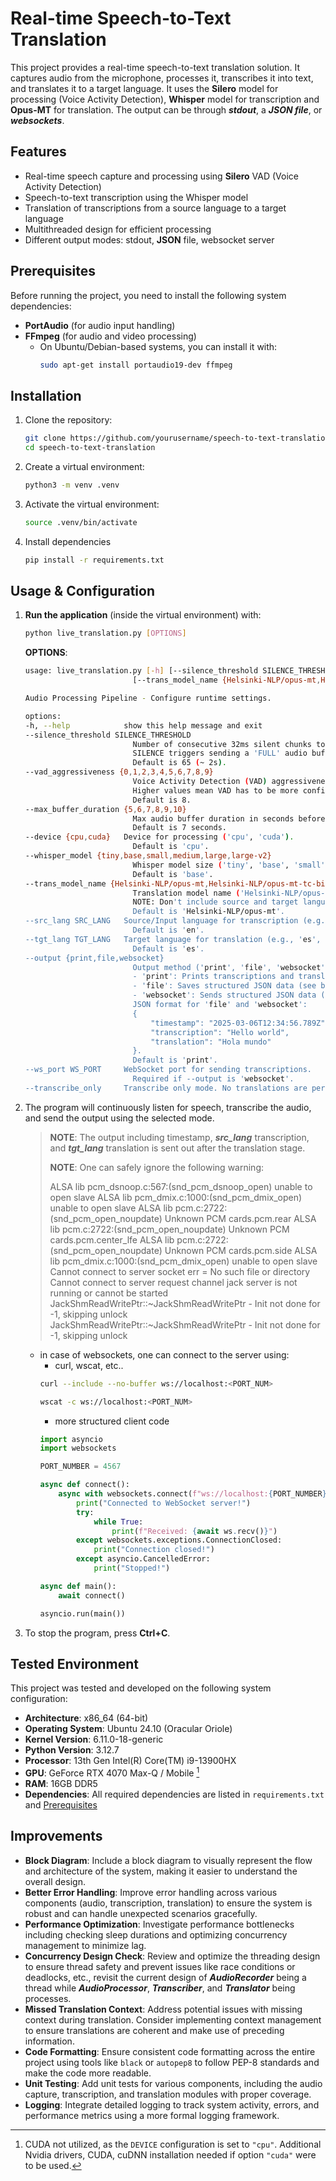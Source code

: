 # Real-time Speech-to-Text Translation

This project provides a real-time speech-to-text translation solution. It captures audio from the microphone, processes it, transcribes it into text, and translates it to a target language. It uses the **Silero** model for processing (Voice Activity Detection), **Whisper** model for transcription and **Opus-MT** for translation. The output can be through ***stdout***, a ***JSON file***, or ***websockets***. 

## Features

- Real-time speech capture and processing using **Silero** VAD (Voice Activity Detection)
- Speech-to-text transcription using the Whisper model
- Translation of transcriptions from a source language to a target language
- Multithreaded design for efficient processing
- Different output modes: stdout, **JSON** file, websocket server

## Prerequisites

Before running the project, you need to install the following system dependencies:

- **PortAudio** (for audio input handling)
- **FFmpeg** (for audio and video processing)
    - On Ubuntu/Debian-based systems, you can install it with:
      ```bash
      sudo apt-get install portaudio19-dev ffmpeg
      ```

## Installation

1. Clone the repository:
   ```bash
   git clone https://github.com/yourusername/speech-to-text-translation.git
   cd speech-to-text-translation
   ```
2. Create a virtual environment:
   ```bash
   python3 -m venv .venv
   ```
3. Activate the virtual environment:
    ```bash
    source .venv/bin/activate
    ```
4. Install dependencies
    ```bash
    pip install -r requirements.txt    
    ```

## Usage & Configuration

1. **Run the application** (inside the virtual environment) with:
   ```bash
   python live_translation.py [OPTIONS]
   ```
    **OPTIONS**:
    ```bash
    usage: live_translation.py [-h] [--silence_threshold SILENCE_THRESHOLD] [--vad_aggressiveness {0,1,2,3,4,5,6,7,8,9}] [--max_buffer_duration {5,6,7,8,9,10}] [--device {cpu,cuda}] [--whisper_model {tiny,base,small,medium,large,large-v2}]
                            [--trans_model_name {Helsinki-NLP/opus-mt,Helsinki-NLP/opus-mt-tc-big}] [--src_lang SRC_LANG] [--tgt_lang TGT_LANG] [--output {print,file,websocket}] [--ws_port WS_PORT] [--transcribe_only]

    Audio Processing Pipeline - Configure runtime settings.

    options:
    -h, --help            show this help message and exit
    --silence_threshold SILENCE_THRESHOLD
                            Number of consecutive 32ms silent chunks to detect SILENCE.
                            SILENCE triggers sending a 'FULL' audio buffer for transcription/translation.
                            Default is 65 (~ 2s).
    --vad_aggressiveness {0,1,2,3,4,5,6,7,8,9}
                            Voice Activity Detection (VAD) aggressiveness level (0-9).
                            Higher values mean VAD has to be more confident to detect speech.
                            Default is 8.
    --max_buffer_duration {5,6,7,8,9,10}
                            Max audio buffer duration in seconds before cutting 75% of it.
                            Default is 7 seconds.
    --device {cpu,cuda}   Device for processing ('cpu', 'cuda').
                            Default is 'cpu'.
    --whisper_model {tiny,base,small,medium,large,large-v2}
                            Whisper model size ('tiny', 'base', 'small', 'medium', 'large', 'large-v2').
                            Default is 'base'.
    --trans_model_name {Helsinki-NLP/opus-mt,Helsinki-NLP/opus-mt-tc-big}
                            Translation model name ('Helsinki-NLP/opus-mt', 'Helsinki-NLP/opus-mt-tc-big'). 
                            NOTE: Don't include source and target languages here.
                            Default is 'Helsinki-NLP/opus-mt'.
    --src_lang SRC_LANG   Source/Input language for transcription (e.g., 'en', 'fr').
                            Default is 'en'.
    --tgt_lang TGT_LANG   Target language for translation (e.g., 'es', 'de').
                            Default is 'es'.
    --output {print,file,websocket}
                            Output method ('print', 'file', 'websocket').
                            - 'print': Prints transcriptions and translations to stdout.
                            - 'file': Saves structured JSON data (see below) in transcripts/transcriptions.json.
                            - 'websocket': Sends structured JSON data (see below) over WebSocket.
                            JSON format for 'file' and 'websocket':
                            {
                                "timestamp": "2025-03-06T12:34:56.789Z",
                                "transcription": "Hello world",
                                "translation": "Hola mundo"
                            }.
                            Default is 'print'.
    --ws_port WS_PORT     WebSocket port for sending transcriptions.
                            Required if --output is 'websocket'.
    --transcribe_only     Transcribe only mode. No translations are performed.
    ```

2. The program will continuously listen for speech, transcribe the audio, and send the output using the selected mode.
    > **NOTE**: The output including timestamp, ***src_lang*** transcription, and ***tgt_lang*** translation is sent out after the translation stage.
    >
    > **NOTE**: One can safely ignore the following warning:
    >
    > ALSA lib pcm_dsnoop.c:567:(snd_pcm_dsnoop_open) unable to open slave
    > ALSA lib pcm_dmix.c:1000:(snd_pcm_dmix_open) unable to open slave
    > ALSA lib pcm.c:2722:(snd_pcm_open_noupdate) Unknown PCM cards.pcm.rear
    > ALSA lib pcm.c:2722:(snd_pcm_open_noupdate) Unknown PCM cards.pcm.center_lfe
    > ALSA lib pcm.c:2722:(snd_pcm_open_noupdate) Unknown PCM cards.pcm.side
    > ALSA lib pcm_dmix.c:1000:(snd_pcm_dmix_open) unable to open slave
    > Cannot connect to server socket err = No such file or directory
    > Cannot connect to server request channel
    > jack server is not running or cannot be started
    > JackShmReadWritePtr::~JackShmReadWritePtr - Init not done for -1, skipping unlock
    > JackShmReadWritePtr::~JackShmReadWritePtr - Init not done for -1, skipping unlock
    >
    
    - in case of websockets, one can connect to the server using: 
      - curl, wscat, etc..
      ```bash
      curl --include --no-buffer ws://localhost:<PORT_NUM>
      ```
      ```bash
      wscat -c ws://localhost:<PORT_NUM>
      ```
      - more structured client code
      ```python
      import asyncio
      import websockets

      PORT_NUMBER = 4567

      async def connect():
          async with websockets.connect(f"ws://localhost:{PORT_NUMBER}") as ws:
              print("Connected to WebSocket server!")
              try:
                  while True:
                      print(f"Received: {await ws.recv()}")
              except websockets.exceptions.ConnectionClosed:
                  print("Connection closed!")
              except asyncio.CancelledError:
                  print("Stopped!")

      async def main():
          await connect()

      asyncio.run(main())
      ```
3. To stop the program, press **Ctrl+C**.

## Tested Environment

This project was tested and developed on the following system configuration:

- **Architecture**: x86_64 (64-bit)
- **Operating System**: Ubuntu 24.10 (Oracular Oriole)
- **Kernel Version**: 6.11.0-18-generic
- **Python Version**: 3.12.7
- **Processor**: 13th Gen Intel(R) Core(TM) i9-13900HX
- **GPU**: GeForce RTX 4070 Max-Q / Mobile [^1]
- **RAM**: 16GB DDR5
- **Dependencies**: All required dependencies are listed in `requirements.txt` and [Prerequisites](#prerequisites)

[^1]: CUDA not utilized, as the `DEVICE` configuration is set to `"cpu"`. Additional Nvidia drivers, CUDA, cuDNN installation needed if option `"cuda"` were to be used.

## Improvements

- **Block Diagram**: Include a block diagram to visually represent the flow and architecture of the system, making it easier to understand the overall design.
- **Better Error Handling**: Improve error handling across various components (audio, transcription, translation) to ensure the system is robust and can handle unexpected scenarios gracefully.
- **Performance Optimization**: Investigate performance bottlenecks including checking sleep durations and optimizing concurrency management to minimize lag.
- **Concurrency Design Check**: Review and optimize the threading design to ensure thread safety and prevent issues like race conditions or deadlocks, etc., revisit the current design of ***AudioRecorder*** being a thread while ***AudioProcessor***, ***Transcriber***, and ***Translator*** being processes.
- **Missed Translation Context**: Address potential issues with missing context during translation. Consider implementing context management to ensure translations are coherent and make use of preceding information.
- **Code Formatting**: Ensure consistent code formatting across the entire project using tools like `black` or `autopep8` to follow PEP-8 standards and make the code more readable.
- **Unit Testing**: Add unit tests for various components, including the audio capture, transcription, and translation modules with proper coverage.
- **Logging**: Integrate detailed logging to track system activity, errors, and performance metrics using a more formal logging framework.

